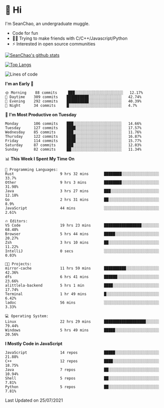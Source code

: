 # 👋 Hi
I'm SeanChao, an undergraduate muggle.

- Code for fun
- 👨‍💻 Trying to make friends with C/C++/Javascript/Python
- ⚡ Interested in open source communities

[![SeanChao's github stats](https://i-github-readme-stats.vercel.app/api?username=seanchao&show_icons=true)](https://github.com/anuraghazra/github-readme-stats)

[![Top Langs](https://i-github-readme-stats.vercel.app/api/top-langs/?username=seanchao&layout=compact)](https://github.com/anuraghazra/github-readme-stats)

<!--START_SECTION:waka-->
![Lines of code](https://img.shields.io/badge/From%20Hello%20World%20I%27ve%20Written-1.6%20million%20lines%20of%20code-blue)

**I'm an Early 🐤** 

```text
🌞 Morning    88 commits     ███░░░░░░░░░░░░░░░░░░░░░░   12.17% 
🌆 Daytime    309 commits    ██████████░░░░░░░░░░░░░░░   42.74% 
🌃 Evening    292 commits    ██████████░░░░░░░░░░░░░░░   40.39% 
🌙 Night      34 commits     █░░░░░░░░░░░░░░░░░░░░░░░░   4.7%

```
📅 **I'm Most Productive on Tuesday** 

```text
Monday       106 commits    ███░░░░░░░░░░░░░░░░░░░░░░   14.66% 
Tuesday      127 commits    ████░░░░░░░░░░░░░░░░░░░░░   17.57% 
Wednesday    85 commits     ███░░░░░░░░░░░░░░░░░░░░░░   11.76% 
Thursday     122 commits    ████░░░░░░░░░░░░░░░░░░░░░   16.87% 
Friday       114 commits    ████░░░░░░░░░░░░░░░░░░░░░   15.77% 
Saturday     87 commits     ███░░░░░░░░░░░░░░░░░░░░░░   12.03% 
Sunday       82 commits     ██░░░░░░░░░░░░░░░░░░░░░░░   11.34%

```


📊 **This Week I Spent My Time On** 

```text
💬 Programming Languages: 
Rust                     9 hrs 32 mins       ████████░░░░░░░░░░░░░░░░░   33.7% 
Other                    9 hrs 3 mins        ████████░░░░░░░░░░░░░░░░░   31.98% 
Java                     3 hrs 27 mins       ███░░░░░░░░░░░░░░░░░░░░░░   12.18% 
Go                       2 hrs 31 mins       ██░░░░░░░░░░░░░░░░░░░░░░░   8.9% 
JavaScript               44 mins             ░░░░░░░░░░░░░░░░░░░░░░░░░   2.61%

🔥 Editors: 
VS Code                  19 hrs 23 mins      █████████████████░░░░░░░░   68.48% 
Browser                  5 hrs 44 mins       █████░░░░░░░░░░░░░░░░░░░░   20.27% 
Zsh                      3 hrs 10 mins       ██░░░░░░░░░░░░░░░░░░░░░░░   11.22% 
IntelliJ                 0 secs              ░░░░░░░░░░░░░░░░░░░░░░░░░   0.03%

🐱‍💻 Projects: 
mirror-cache             11 hrs 59 mins      ██████████░░░░░░░░░░░░░░░   42.36% 
dfs                      6 hrs 41 mins       ██████░░░░░░░░░░░░░░░░░░░   23.66% 
alittlela-backend        5 hrs 1 min         ████░░░░░░░░░░░░░░░░░░░░░   17.74% 
Terminal                 1 hr 49 mins        █░░░░░░░░░░░░░░░░░░░░░░░░   6.42% 
ladoc                    56 mins             ░░░░░░░░░░░░░░░░░░░░░░░░░   3.33%

💻 Operating System: 
Linux                    22 hrs 29 mins      ███████████████████░░░░░░   79.44% 
Windows                  5 hrs 49 mins       █████░░░░░░░░░░░░░░░░░░░░   20.56%

```

**I Mostly Code in JavaScript** 

```text
JavaScript               14 repos            █████░░░░░░░░░░░░░░░░░░░░   21.88% 
C++                      12 repos            ████░░░░░░░░░░░░░░░░░░░░░   18.75% 
Java                     7 repos             ██░░░░░░░░░░░░░░░░░░░░░░░   10.94% 
Shell                    5 repos             ██░░░░░░░░░░░░░░░░░░░░░░░   7.81% 
Python                   5 repos             ██░░░░░░░░░░░░░░░░░░░░░░░   7.81%

```



 Last Updated on 25/07/2021
<!--END_SECTION:waka-->
